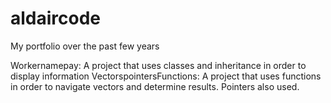 # aldaircode
My portfolio over the past few years

Workernamepay: A project that uses classes and inheritance in order to display information
VectorspointersFunctions: A project that uses functions in order to navigate vectors and determine results. Pointers also used.
